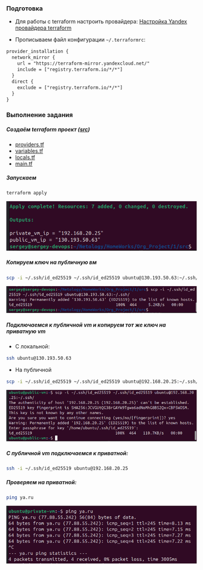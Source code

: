 ### Подготовка
- Для работы с terraform настроить провайдера:
[Настройка Yandex провайдера terraform](https://yandex.cloud/ru/docs/tutorials/infrastructure-management/terraform-quickstart#configure-provider)

- Прописываем файл конфигурации `~/.terraformrc`:
```
provider_installation {
  network_mirror {
    url = "https://terraform-mirror.yandexcloud.net/"
    include = ["registry.terraform.io/*/*"]
  }
  direct {
    exclude = ["registry.terraform.io/*/*"]
  }
}

```
### Выполнение задания
##### Создаём terraform проект ([src](src))
- [providers.tf](src/providers.tf)
- [variables.tf](src/variables.tf)
- [locals.tf](src/locals.tf)
- [main.tf](src/main.tf)

##### Запускаем
```bash
terraform apply
```
![apply](images/image01.png)

##### Копируем ключ на публичную вм

```bash
scp -i ~/.ssh/id_ed25519 ~/.ssh/id_ed25519 ubuntu@130.193.50.63:~/.ssh/
```
![scp to public vm](images/image02.png)

##### Подключаемся к публичной vm и копируем тот же ключ на приватную vm
- С локальной:
```bash
ssh ubuntu@130.193.50.63
```
- На публичной
```bash
scp -i ~/.ssh/id_ed25519 ~/.ssh/id_ed25519 ubuntu@192.168.20.25:~/.ssh/
```
![scp to private vm](images/image03.png)


##### С публичной vm подключаемся к приватной:
```bash
ssh -i ~/.ssh/id_ed25519 ubuntu@192.168.20.25
```
##### Проверяем на приватной:
```bash
ping ya.ru
```
![ping](images/image04.png)